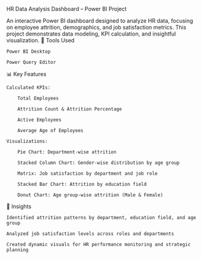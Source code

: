 HR Data Analysis Dashboard – Power BI Project

An interactive Power BI dashboard designed to analyze HR data, focusing on employee attrition, demographics, and job satisfaction metrics. This project demonstrates data modeling, KPI calculation, and insightful visualization.
🔧 Tools Used

    Power BI Desktop

    Power Query Editor

📊 Key Features

    Calculated KPIs:

        Total Employees

        Attrition Count & Attrition Percentage

        Active Employees

        Average Age of Employees

    Visualizations:

        Pie Chart: Department-wise attrition

        Stacked Column Chart: Gender-wise distribution by age group

        Matrix: Job satisfaction by department and job role

        Stacked Bar Chart: Attrition by education field

        Donut Chart: Age group-wise attrition (Male & Female)

🎯 Insights

    Identified attrition patterns by department, education field, and age group

    Analyzed job satisfaction levels across roles and departments

    Created dynamic visuals for HR performance monitoring and strategic planning
